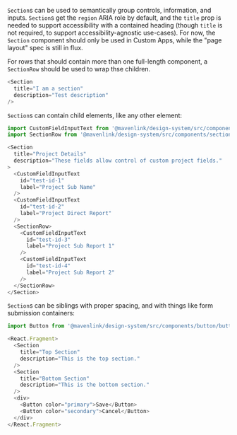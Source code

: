 `Section`s can be used to semantically group controls, information, and inputs. `Section`s get the `region` ARIA role by default, and the `title` prop is needed to support accessibility with a contained heading (though `title` is not required, to support accessibility-agnostic use-cases). For now, the `Section` component should only be used in Custom Apps, while the "page layout" spec is still in flux.

For rows that should contain more than one full-length component, a `SectionRow` should be used to wrap thse children.

```js
<Section
  title="I am a section"
  description="Test description"
/>
```

`Section`s can contain child elements, like any other element:

```js
import CustomFieldInputText from '@mavenlink/design-system/src/components/custom-field-input-text/custom-field-input-text.jsx';
import SectionRow from '@mavenlink/design-system/src/components/section-row/section-row.jsx';

<Section
  title="Project Details"
  description="These fields allow control of custom project fields."
>
  <CustomFieldInputText
    id="test-id-1"
    label="Project Sub Name"
  />
  <CustomFieldInputText
    id="test-id-2"
    label="Project Direct Report"
  />
  <SectionRow>
    <CustomFieldInputText
      id="test-id-3"
      label="Project Sub Report 1"
    />
    <CustomFieldInputText
      id="test-id-4"
      label="Project Sub Report 2"
    />
  </SectionRow>
</Section>
```

`Section`s can be siblings with proper spacing, and with things like form submission containers:

```js
import Button from '@mavenlink/design-system/src/components/button/button.jsx';

<React.Fragment>
  <Section
    title="Top Section"
    description="This is the top section."
  />
  <Section
    title="Bottom Section"
    description="This is the bottom section."
  />
  <div>
    <Button color="primary">Save</Button>
    <Button color="secondary">Cancel</Button>
  </div>
</React.Fragment>
```
